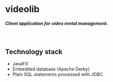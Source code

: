 # videolib

##### Client application for video rental management.


&nbsp;

Technology stack
---
* JavaFX
* Embedded database (Apache Derby)
* Plain SQL statements processed with JDBC